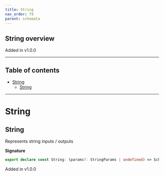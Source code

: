 ```yaml
---
title: String
nav_order: 79
parent: schemata
---
```


## String overview

Added in v1.0.0

---

<h2 class="text-delta">Table of contents</h2>

- [String](#string)
  - [String](#string-1)

---

# String

## String

Represents string inputs / outputs

**Signature**

```ts
export declare const String: (params?: StringParams | undefined) => Schema<string>
```

Added in v1.0.0
